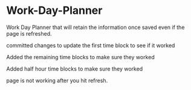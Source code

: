 # Work-Day-Planner
Work Day Planner that will retain the information once saved even if the page is refreshed.

committed changes to update the first time block to see if it worked

Added the remaining time blocks to make sure they worked

Added half hour time blocks to make sure they worked

page is not working after you hit refresh.
